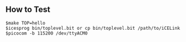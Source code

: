 ## How to Test
```
$make TOP=hello
$icesprog bin/toplevel.bit or cp bin/toplevel.bit /path/to/iCELink
$picocom -b 115200 /dev/ttyACM0
```
